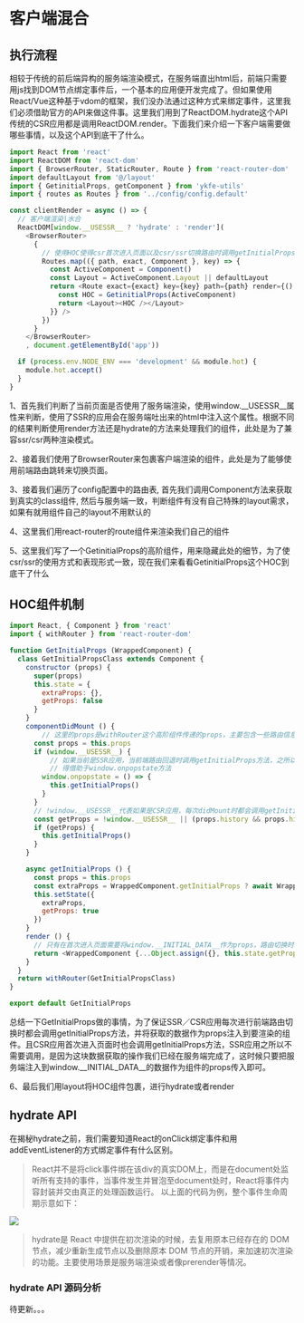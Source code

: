 # 客户端混合

## 执行流程

相较于传统的前后端异构的服务端渲染模式，在服务端直出html后，前端只需要用js找到DOM节点绑定事件后，一个基本的应用便开发完成了。但如果使用React/Vue这种基于vdom的框架，我们没办法通过这种方式来绑定事件，这里我们必须借助官方的API来做这件事。这里我们用到了ReactDOM.hydrate这个API传统的CSR应用都是调用ReactDOM.render。下面我们来介绍一下客户端需要做哪些事情，以及这个API到底干了什么。

```js
import React from 'react'
import ReactDOM from 'react-dom'
import { BrowserRouter, StaticRouter, Route } from 'react-router-dom'
import defaultLayout from '@/layout'
import { GetinitialProps, getComponent } from 'ykfe-utils'
import { routes as Routes } from '../config/config.default'

const clientRender = async () => {
  // 客户端渲染|水合
  ReactDOM[window.__USESSR__ ? 'hydrate' : 'render'](
    <BrowserRouter>
      {
        // 使用HOC使得csr首次进入页面以及csr/ssr切换路由时调用getInitialProps
        Routes.map(({ path, exact, Component }, key) => {
          const ActiveComponent = Component()
          const Layout = ActiveComponent.Layout || defaultLayout
          return <Route exact={exact} key={key} path={path} render={() => {
            const HOC = GetinitialProps(ActiveComponent)
            return <Layout><HOC /></Layout>
          }} />
        })
      }
    </BrowserRouter>
    , document.getElementById('app'))

  if (process.env.NODE_ENV === 'development' && module.hot) {
    module.hot.accept()
  }
}
```

1、首先我们判断了当前页面是否使用了服务端渲染，使用window.__USESSR__属性来判断，使用了SSR的应用会在服务端吐出来的html中注入这个属性。根据不同的结果判断使用render方法还是hydrate的方法来处理我们的组件，此处是为了兼容ssr/csr两种渲染模式。  

2、接着我们使用了BrowserRouter来包裹客户端渲染的组件，此处是为了能够使用前端路由跳转来切换页面。  

3、接着我们遍历了config配置中的路由表, 首先我们调用Component方法来获取到真实的class组件, 然后与服务端一致，判断组件有没有自己特殊的layout需求，如果有就用组件自己的layout不用默认的  

4、这里我们用react-router的route组件来渲染我们自己的组件  

5、这里我们写了一个GetinitialProps的高阶组件，用来隐藏此处的细节，为了使csr/ssr的使用方式和表现形式一致，现在我们来看看GetinitialProps这个HOC到底干了什么

## HOC组件机制

```js
import React, { Component } from 'react'
import { withRouter } from 'react-router-dom'

function GetInitialProps (WrappedComponent) {
  class GetInitialPropsClass extends Component {
    constructor (props) {
      super(props)
      this.state = {
        extraProps: {},
        getProps: false
      }
    }
    componentDidMount () {
        // 这里的props是withRouter这个高阶组件传递的props，主要包含一些路由信息比如match, params
      const props = this.props
      if (window.__USESSR__) {
          // 如果当前是SSR应用，当前端路由回退时调用getInitialProps方法，之所以要这么做，是因为首次进入页面props.history.action的值就是POP，所以没办法通过值为POP来判断当前是不是回退操作
          // 得借助于window.onpopstate方法
        window.onpopstate = () => {
          this.getInitialProps()
        }
      }
      // !window.__USESSR__代表如果是CSR应用，每次didMount时都会调用getInitialProps方法，|| 后面的语句意思是，当前是SSR应用，当路由进行PUSH操作时调用getInitialProps方法
      const getProps = !window.__USESSR__ || (props.history && props.history.action === 'PUSH')
      if (getProps) {
        this.getInitialProps()
      }
    }

    async getInitialProps () {
      const props = this.props
      const extraProps = WrappedComponent.getInitialProps ? await WrappedComponent.getInitialProps(props) : {}
      this.setState({
        extraProps,
        getProps: true
      })
    }
    render () {
      // 只有在首次进入页面需要将window.__INITIAL_DATA__作为props，路由切换时不需要
      return <WrappedComponent {...Object.assign({}, this.state.getProps ? {} : window.__INITIAL_DATA__, this.state.extraProps)} />
    }
  }
  return withRouter(GetInitialPropsClass)
}

export default GetInitialProps
```

总结一下GetInitialProps做的事情，为了保证SSR／CSR应用每次进行前端路由切换时都会调用getInitialProps方法，并将获取的数据作为props注入到要渲染的组件。且CSR应用首次进入页面时也会调用getInitialProps方法，SSR应用之所以不需要调用，是因为这块数据获取的操作我们已经在服务端完成了，这时候只要把服务端注入到window.__INITIAL_DATA__的数据作为组件的props传入即可。

6、最后我们用layout将HOC组件包裹，进行hydrate或者render

## hydrate API

在揭秘hydrate之前，我们需要知道React的onClick绑定事件和用addEventListener的方式绑定事件有什么区别。
> React并不是将click事件绑在该div的真实DOM上，而是在document处监听所有支持的事件，当事件发生并冒泡至document处时，React将事件内容封装并交由真正的处理函数运行。
以上面的代码为例，整个事件生命周期示意如下：

![](https://user-gold-cdn.xitu.io/2017/10/9/8792eeae6dc6011274986acf42a76b15?imageView2/0/w/1280/h/960/format/webp/ignore-error/1)

> hydrate是 React 中提供在初次渲染的时候，去复用原本已经存在的 DOM 节点，减少重新生成节点以及删除原本 DOM 节点的开销，来加速初次渲染的功能。主要使用场景是服务端渲染或者像prerender等情况。

### hydrate API 源码分析

待更新。。。